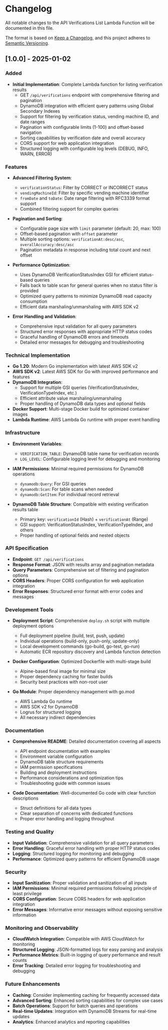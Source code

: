 # Changelog

All notable changes to the API Verifications List Lambda Function will be documented in this file.

The format is based on [Keep a Changelog](https://keepachangelog.com/en/1.0.0/),
and this project adheres to [Semantic Versioning](https://semver.org/spec/v2.0.0.html).

## [1.0.0] - 2025-01-02

### Added
- **Initial Implementation**: Complete Lambda function for listing verification results
  - GET `/api/verifications` endpoint with comprehensive filtering and pagination
  - DynamoDB integration with efficient query patterns using Global Secondary Indexes
  - Support for filtering by verification status, vending machine ID, and date ranges
  - Pagination with configurable limits (1-100) and offset-based navigation
  - Sorting capabilities by verification date and overall accuracy
  - CORS support for web application integration
  - Structured logging with configurable log levels (DEBUG, INFO, WARN, ERROR)

### Features
- **Advanced Filtering System**:
  - `verificationStatus`: Filter by CORRECT or INCORRECT status
  - `vendingMachineId`: Filter by specific vending machine identifier
  - `fromDate` and `toDate`: Date range filtering with RFC3339 format support
  - Combined filtering support for complex queries

- **Pagination and Sorting**:
  - Configurable page size with `limit` parameter (default: 20, max: 100)
  - Offset-based pagination with `offset` parameter
  - Multiple sorting options: `verificationAt:desc/asc`, `overallAccuracy:desc/asc`
  - Pagination metadata in response including total count and next offset

- **Performance Optimization**:
  - Uses DynamoDB VerificationStatusIndex GSI for efficient status-based queries
  - Falls back to table scan for general queries when no status filter is provided
  - Optimized query patterns to minimize DynamoDB read capacity consumption
  - Efficient data marshaling/unmarshaling with AWS SDK v2

- **Error Handling and Validation**:
  - Comprehensive input validation for all query parameters
  - Structured error responses with appropriate HTTP status codes
  - Graceful handling of DynamoDB errors and timeouts
  - Detailed error messages for debugging and troubleshooting

### Technical Implementation
- **Go 1.20**: Modern Go implementation with latest AWS SDK v2
- **AWS SDK v2**: Latest AWS SDK for Go with improved performance and features
- **DynamoDB Integration**: 
  - Support for multiple GSI queries (VerificationStatusIndex, VerificationTypeIndex, etc.)
  - Efficient attribute value marshaling/unmarshaling
  - Proper handling of DynamoDB data types and optional fields
- **Docker Support**: Multi-stage Docker build for optimized container images
- **Lambda Runtime**: AWS Lambda Go runtime with proper event handling

### Infrastructure
- **Environment Variables**:
  - `VERIFICATION_TABLE`: DynamoDB table name for verification records
  - `LOG_LEVEL`: Configurable logging level for debugging and monitoring

- **IAM Permissions**: Minimal required permissions for DynamoDB operations
  - `dynamodb:Query`: For GSI queries
  - `dynamodb:Scan`: For table scans when needed
  - `dynamodb:GetItem`: For individual record retrieval

- **DynamoDB Table Structure**: Compatible with existing verification results table
  - Primary key: `verificationId` (Hash) + `verificationAt` (Range)
  - GSI support: VerificationStatusIndex, VerificationTypeIndex, and others
  - Proper handling of optional fields and nested objects

### API Specification
- **Endpoint**: `GET /api/verifications`
- **Response Format**: JSON with results array and pagination metadata
- **Query Parameters**: Comprehensive set of filtering and pagination options
- **CORS Headers**: Proper CORS configuration for web application integration
- **Error Responses**: Structured error format with error codes and messages

### Development Tools
- **Deployment Script**: Comprehensive `deploy.sh` script with multiple deployment options
  - Full deployment pipeline (build, test, push, update)
  - Individual operations (build-only, push-only, update-only)
  - Local development commands (go-build, go-test, go-run)
  - Automatic ECR repository discovery and Lambda function detection

- **Docker Configuration**: Optimized Dockerfile with multi-stage build
  - Alpine-based final image for minimal size
  - Proper dependency caching for faster builds
  - Security best practices with non-root user

- **Go Module**: Proper dependency management with go.mod
  - AWS Lambda Go runtime
  - AWS SDK v2 for DynamoDB
  - Logrus for structured logging
  - All necessary indirect dependencies

### Documentation
- **Comprehensive README**: Detailed documentation covering all aspects
  - API endpoint documentation with examples
  - Environment variable configuration
  - DynamoDB table structure requirements
  - IAM permission specifications
  - Building and deployment instructions
  - Performance considerations and optimization tips
  - Troubleshooting guide with common issues

- **Code Documentation**: Well-documented Go code with clear function descriptions
  - Struct definitions for all data types
  - Clear separation of concerns with dedicated functions
  - Proper error handling and logging throughout

### Testing and Quality
- **Input Validation**: Comprehensive validation for all query parameters
- **Error Handling**: Graceful error handling with proper HTTP status codes
- **Logging**: Structured logging for monitoring and debugging
- **Performance**: Optimized query patterns for efficient DynamoDB usage

### Security
- **Input Sanitization**: Proper validation and sanitization of all inputs
- **IAM Permissions**: Minimal required permissions following principle of least privilege
- **CORS Configuration**: Secure CORS headers for web application integration
- **Error Messages**: Informative error messages without exposing sensitive information

### Monitoring and Observability
- **CloudWatch Integration**: Compatible with AWS CloudWatch for monitoring
- **Structured Logging**: JSON-formatted logs for easy parsing and analysis
- **Performance Metrics**: Built-in logging of query performance and result counts
- **Error Tracking**: Detailed error logging for troubleshooting and debugging

### Future Enhancements
- **Caching**: Consider implementing caching for frequently accessed data
- **Advanced Sorting**: Enhanced sorting capabilities for complex use cases
- **Batch Operations**: Support for batch queries and operations
- **Real-time Updates**: Integration with DynamoDB Streams for real-time updates
- **Analytics**: Enhanced analytics and reporting capabilities
